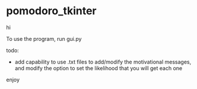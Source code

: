 # pomodoro_tkinter

hi

To use the program, run gui.py

todo:
- add capability to use .txt files to add/modify the motivational messages, and modify the option to set the likelihood that you will get each one

enjoy
